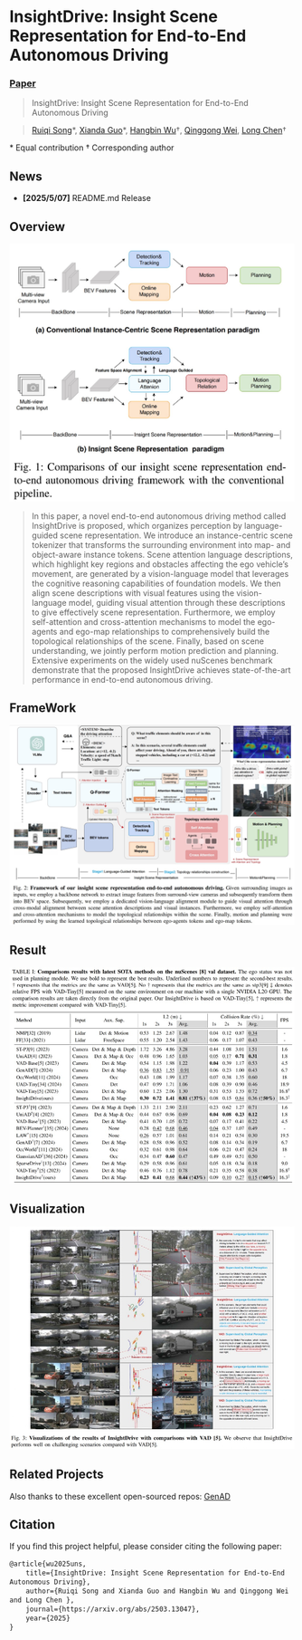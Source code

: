 # InsightDrive: Insight Scene Representation for End-to-End Autonomous Driving
### [Paper](https://arxiv.org/abs/2503.13047)

> InsightDrive: Insight Scene Representation for End-to-End Autonomous Driving

> [Ruiqi Song](https://scholar.google.com/citations?hl=en&user=hMSOTPoAAAAJ&view_op=list_works&sortby=pubdate)\*, 
> [Xianda Guo](https://scholar.google.com/citations?user=jPvOqgYAAAAJ)\*,
> [Hangbin Wu](https://ieeexplore.ieee.org/author/37068941300)$\dagger$, 
> [Qinggong Wei](https://github.com/ruiqi-song), 
> [Long Chen](https://scholar.google.com/citations?user=jzvXnkcAAAAJ)$\dagger$

\* Equal contribution  $\dagger$ Corresponding author


## News
- **[2025/5/07]** README.md Release



## Overview
![overview](./assets/overview.jpg)

> In this paper, a novel end-to-end autonomous driving method called InsightDrive is proposed, which organizes perception by language-guided scene representation. We introduce an instance-centric scene tokenizer that transforms the surrounding environment into map- and object-aware instance tokens. Scene attention language descriptions, which highlight key regions and obstacles affecting the ego vehicle’s movement, are generated by a vision-language model that leverages the cognitive reasoning capabilities of foundation models. We then align scene descriptions with visual features using the vision-language model, guiding visual attention through these descriptions to give effectively scene representation. Furthermore, we employ self-attention and cross-attention mechanisms to model the ego-agents and ego-map relationships to comprehensively build the topological relationships of the scene. Finally, based on scene understanding, we jointly perform motion prediction and planning. Extensive experiments on the widely used nuScenes benchmark demonstrate that the proposed InsightDrive achieves state-of-the-art performance in end-to-end autonomous driving.

## FrameWork
<img src=./assets/framework.jpg>

## Result
<img src=./assets/result_nus.jpg>

## Visualization

<img src=./assets/visual.jpg>

## Related Projects

Also thanks to these excellent open-sourced repos:
[GenAD](https://github.com/wzzheng/GenAD) 


## Citation

If you find this project helpful, please consider citing the following paper:
```
@article{wu2025uns,
    title={InsightDrive: Insight Scene Representation for End-to-End Autonomous Driving},
    author={Ruiqi Song and Xianda Guo and Hangbin Wu and Qinggong Wei and Long Chen },
    journal={https://arxiv.org/abs/2503.13047},
    year={2025}
}
```
